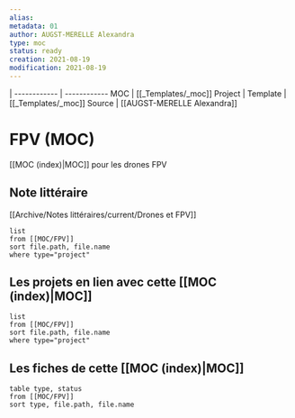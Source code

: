 ```yaml
---
alias:
metadata: 01
author: AUGST-MERELLE Alexandra
type: moc
status: ready
creation: 2021-08-19
modification: 2021-08-19
---
```

 | 
------------ | ------------
MOC | [[_Templates/_moc]]
Project |
Template | [[_Templates/_moc]]
Source | [[AUGST-MERELLE Alexandra]]
# FPV (MOC)
[[MOC (index)|MOC]] pour les drones FPV
## Note littéraire
[[Archive/Notes littéraires/current/Drones et FPV]]
```dataview
list
from [[MOC/FPV]]
sort file.path, file.name
where type="project"
```
## Les projets en lien avec cette [[MOC (index)|MOC]]
```dataview
list
from [[MOC/FPV]]
sort file.path, file.name
where type="project"
```
## Les fiches de cette [[MOC (index)|MOC]]
```dataview
table type, status
from [[MOC/FPV]]
sort type, file.path, file.name
```